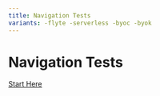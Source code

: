 ```yaml
---
title: Navigation Tests
variants: -flyte -serverless -byoc -byok
---
```


# Navigation Tests

[Start Here](./test1)
